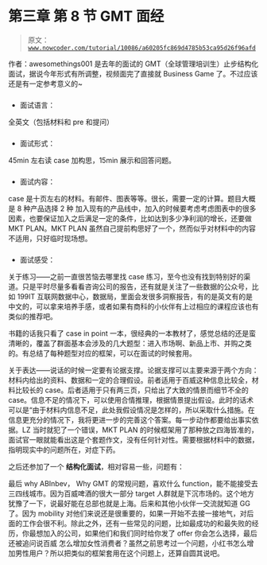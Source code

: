 # 第三章 第 8 节 GMT 面经

> 原文：[`www.nowcoder.com/tutorial/10086/a60205fc869d4785b53ca95d26f96afd`](https://www.nowcoder.com/tutorial/10086/a60205fc869d4785b53ca95d26f96afd)

作者：awesomethings001 是去年的面试的 GMT（全球管理培训生）止步结构化面试，据说今年形式有所调整，视频面完了直接就 Business Game 了。不过应该还是有一定参考意义的~

### 

*   面试语言：

 全英文（包括材料和 pre 和提问）

### 

*   面试形式：

 45min 左右读 case 加构思，15min 展示和回答问题。

### 

*   面试内容：

 case 是十页左右的材料。有邮件、图表等等。很长，需要一定的计算。题目大概是 8 种产品选择 2 种 加入现有的产品线中，加入的时候要考虑考虑图表中的很多因素，也要保证加入之后满足一定的条件，比如达到多少净利润的增长，还要做 MKT PLAN。MKT PLAN 虽然自己提前构思好了一个，然而似乎对材料中的内容不适用，只好临时现场想。

### 

*   面试感受：

 关于练习——之前一直很苦恼去哪里找 case 练习，至今也没有找到特别好的渠道。只是平时尽量多看看咨询公司的报告，还有就是关注了一些数据的公众号，比如 199IT 互联网数据中心，数据局，里面会发很多洞察报告，有的是英文有的是中文的，可以拿来培养手感，或者如果有商科的小伙伴有上过相应的课程应该也有类似的推荐吧。

书籍的话我只看了 case in point 一本，很经典的一本教材了，感觉总结的还是蛮清晰的，覆盖了群面基本会涉及的几大题型：进入市场啊、新品上市、并购之类的。有总结了每种题型对应的框架，可以在面试的时候套用。

关于表达——说话的时候一定要有论据支撑。论据支撑可以主要来源于两个方向：材料内给出的资料、数据和一定的合理假设。前者适用于百威这种信息比较全，材料比较长的 case。后者适用于只有两三页，只给出了大致的情景而细节不全的 case。信息不足的情况下，可以使用合情推理，根据情景提出假设。此时的话术可以是“由于材料内信息不足，此处我假设情况是怎样的，所以采取什么措施。在信息更充分的情况下，我将更进一步的完善这个答案。每一步动作都要给出事实依据。LZ 当时就犯了一个错误，MKT PLAN 的时候框架用了那种放之四海皆准的，面试官一眼就能看出这是个套题作文，没有任何针对性。需要根据材料中的数据，指明现实中的问题所在，对症下药。

之后还参加了一个 **结构化面试**，相对容易一些，问题有：

最后 why ABInbev， Why GMT 的常规问题，喜欢什么 function，能不能接受去三四线城市。因为百威啤酒的很大一部分 target 人群就是下沉市场的。这个地方犹豫了一下，说最好能在总部也就是上海。后来和其他小伙伴一交流就知道 GG 了。因为 mobility 对他们来说还是很重要的，如果一开始不去接一接地气，对后面的工作会很不利。除此之外，还有一些常见的问题，比如最成功的和最失败的经历，你最想加入的公司，如果他们和我们同时给你发了 offer 你会怎么选择，最后还被追问说百威 怎么增加女性消费者？虽然之前思考过一个问题，小红书怎么增加男性用户？所以把类似的框架套用在这个问题上，还算自圆其说吧。